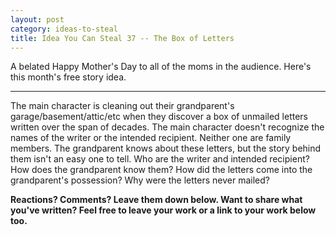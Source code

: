 ```yaml
---
layout: post
category: ideas-to-steal
title: Idea You Can Steal 37 -- The Box of Letters
---
```


A belated Happy Mother's Day to all of the moms in the audience. Here's this month's free story idea.

<!--excerpt-->

-------------------------------------

The main character is cleaning out their grandparent's garage/basement/attic/etc when they discover a box of unmailed letters written over the span of decades. The main character doesn't recognize the names of the writer or the intended recipient. Neither one are family members. The grandparent knows about these letters, but the story behind them isn't an easy one to tell. Who are the writer and intended recipient? How does the grandparent know them? How did the letters come into the grandparent's possession? Why were the letters never mailed?

**Reactions? Comments? Leave them down below. Want to share what you've written? Feel free to leave your work or a link to your work below too.**
